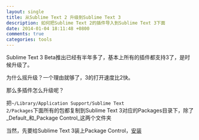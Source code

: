 ```yaml
---
layout: single
title: 从Sublime Text 2 升级到Sublime Text 3
description: 如何把Sublime Text 2的插件导入到Sublime Text 3下面
date: 2014-01-04 18:11:48 +0800
comments: true
categories: tools
---
```

Sublime Text 3 Beta推出已经有半年多了，基本上所有的插件都支持3了，是时候升级了。

为什么摇升级？一个理由就够了，3的打开速度比2快。

那么多插件怎么升级呢？

把<code>~/Library/Application Support/Sublime Text 2/Packages</code>下面所有的包都复制到Sublime Text 3对应的Packages目录下，除了_Default_和_Package Control_这两个文件夹

当然，先要给Sublime Text 3装上Package Control，[安装](https://sublime.wbond.net/installation)
